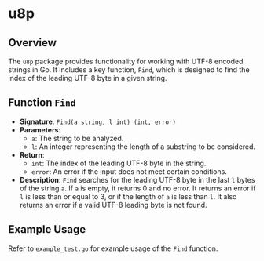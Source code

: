 # u8p

## Overview

The `u8p` package provides functionality for working with UTF-8 encoded strings in Go. It includes a key function, `Find`, which is designed to find the index of the leading UTF-8 byte in a given string.

## Function `Find`

- **Signature**: `Find(a string, l int) (int, error)`
- **Parameters**:
  - `a`: The string to be analyzed.
  - `l`: An integer representing the length of a substring to be considered.
- **Return**:
  - `int`: The index of the leading UTF-8 byte in the string.
  - `error`: An error if the input does not meet certain conditions.
- **Description**: `Find` searches for the leading UTF-8 byte in the last `l` bytes of the string `a`. If `a` is empty, it returns 0 and no error. It returns an error if `l` is less than or equal to 3, or if the length of `a` is less than `l`. It also returns an error if a valid UTF-8 leading byte is not found.

## Example Usage

Refer to `example_test.go` for example usage of the `Find` function.
